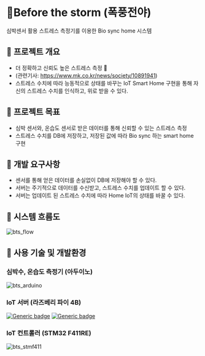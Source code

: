 # 🚨Before the storm (폭풍전야)
심박센서 활용 스트레스 측정기를 이용한 Bio sync home 시스템

## 📌 프로젝트 개요
- 더 정확하고 신뢰도 높은 스트레스 측정   🚨
- (관련기사: https://www.mk.co.kr/news/society/10891941)
- 스트레스 수치에 따라 능동적으로 상태를 바꾸는 IoT Smart Home 구현을 통해 자신의 스트레스 수치를 인식하고, 위로 받을 수 있다.
  
## 📌 프로젝트 목표
- 심박 센서와, 온습도 센서로 받은 데이터를 통해 신뢰할 수 있는 스트레스 측정
- 스트레스 수치를 DB에 저장하고, 저장된 값에 따라 Bio sync 하는 smart home 구현 

## 📌 개발 요구사항
- 센서를 통해 얻은 데이터를 손실없이 DB에 저장해야 할 수 있다.
- 서버는 주기적으로 데이터를 수신받고, 스트레스 수치를 업데이트 할 수 있다.
- 서버는 업데이트 된 스트레스 수치에 따라 Home IoT의 상태를 바꿀 수 있다.

## 📌 시스템 흐름도
![bts_flow](https://github.com/user-attachments/assets/d485a47f-1880-49fe-bbe4-191e1bce61ea)

## 📌 사용 기술 및 개발환경
### 심박수, 온습도 측정기 (아두이노)
![bts_arduino](https://github.com/user-attachments/assets/d7ad8aac-84a6-43c1-aa8c-3bf327f37cc0)

### IoT 서버 (라즈베리 파이 4B)
[![Generic badge](https://img.shields.io/badge/Raspbian-Bookworm-red.svg)](https://shields.io/)
[![Generic badge](https://img.shields.io/badge/MariaDB-15.1-green.svg)](https://shields.io/)

### IoT 컨트롤러 (STM32 F411RE)
![bts_stmf411](https://github.com/user-attachments/assets/939b8757-04b6-4121-8f39-463907ad4b75)
